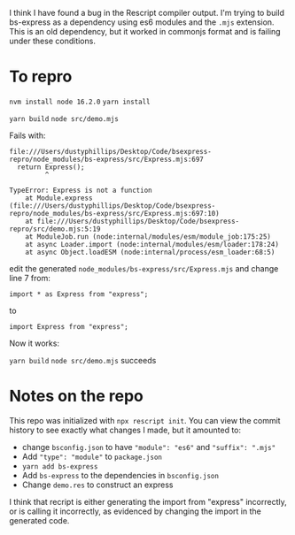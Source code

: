 I think I have found a bug in the Rescript compiler output.  I'm trying to
build bs-express as a dependency using es6 modules and the `.mjs` extension.
This is an old dependency, but it worked in commonjs format and is failing
under these conditions.


# To repro

`nvm install node 16.2.0`
`yarn install`

`yarn build`
`node src/demo.mjs`

Fails with:

```
file:///Users/dustyphillips/Desktop/Code/bsexpress-repro/node_modules/bs-express/src/Express.mjs:697
  return Express();
         ^

TypeError: Express is not a function
    at Module.express (file:///Users/dustyphillips/Desktop/Code/bsexpress-repro/node_modules/bs-express/src/Express.mjs:697:10)
    at file:///Users/dustyphillips/Desktop/Code/bsexpress-repro/src/demo.mjs:5:19
    at ModuleJob.run (node:internal/modules/esm/module_job:175:25)
    at async Loader.import (node:internal/modules/esm/loader:178:24)
    at async Object.loadESM (node:internal/process/esm_loader:68:5)
```

edit the generated `node_modules/bs-express/src/Express.mjs` and change line 7 from:

`import * as Express from "express";`

to

`import Express from "express";`

Now it works:

`yarn build`
`node src/demo.mjs` succeeds

# Notes on the repo

This repo was initialized with `npx rescript init`. You can view the
commit history to see exactly what changes I made, but it amounted to:

* change `bsconfig.json` to have `"module": "es6"` and `"suffix": ".mjs"`
* Add `"type": "module"` to `package.json`
* `yarn add bs-express`
* Add `bs-express` to the dependencies in `bsconfig.json`
* Change `demo.res` to construct an express 

I think that recript is either generating the import from "express"
incorrectly, or is calling it incorrectly, as evidenced by changing the
import in the generated code.

